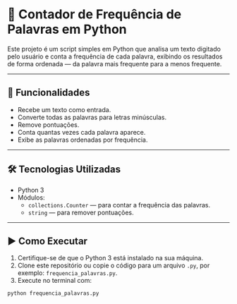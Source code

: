 # 🧠 Contador de Frequência de Palavras em Python

Este projeto é um script simples em Python que analisa um texto digitado pelo usuário e conta a frequência de cada palavra, exibindo os resultados de forma ordenada — da palavra mais frequente para a menos frequente.

---

## 🚀 Funcionalidades

- Recebe um texto como entrada.
- Converte todas as palavras para letras minúsculas.
- Remove pontuações.
- Conta quantas vezes cada palavra aparece.
- Exibe as palavras ordenadas por frequência.

---

## 🛠️ Tecnologias Utilizadas

- Python 3
- Módulos:
  - `collections.Counter` — para contar a frequência das palavras.
  - `string` — para remover pontuações.

---

## ▶️ Como Executar

1. Certifique-se de que o Python 3 está instalado na sua máquina.
2. Clone este repositório ou copie o código para um arquivo `.py`, por exemplo: `frequencia_palavras.py`.
3. Execute no terminal com:

```bash
python frequencia_palavras.py
